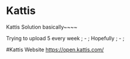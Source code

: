# Kattis
Kattis Solution basically~~~~

Trying to upload 5 every week  ; - ; Hopefully ; - ;

#Kattis Website
https://open.kattis.com/

